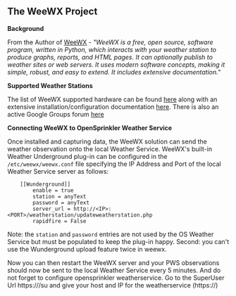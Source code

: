 ## The WeeWX Project

**Background**

From the Author of [WeeWX](http://www.weewx.com) - *"WeeWX is a free, open source, software program, written in Python, which interacts with your weather station to produce graphs, reports, and HTML pages. It can optionally publish to weather sites or web servers. It uses modern software concepts, making it simple, robust, and easy to extend. It includes extensive documentation."*

**Supported Weather Stations**

The list of WeeWX supported hardware can be found [here](http://www.weewx.com/hardware.html) along with an extensive installation/configuration documentation [here](http://www.weewx.com/docs.html). There is also an active Google Groups forum [here](https://groups.google.com/forum/#!forum/weewx-user)

**Connecting WeeWX to OpenSprinkler Weather Service**

Once installed and capturing data, the WeeWX solution can send the weather observation onto the local Weather Service. WeeWX's built-in Weather Underground plug-in can be configured in the ```/etc/weewx/weewx.conf``` file specifying the IP Address and Port of the local Weather Service server as follows:

```
    [[Wunderground]]
        enable = true
        station = anyText
        password = anyText
        server_url = http://<IP>:<PORT>/weatherstation/updateweatherstation.php
        rapidfire = False
```
Note: the `station` and `password` entries are not used by the OS Weather Service but must be populated to keep the plug-in happy.
Second: you can't use the Wunderground upload feature twice in weewx.

Now you can then restart the WeeWX server and your PWS observations should now be sent to the local Weather Service every 5 minutes. And do not forget to configure opensprinkler weatherservice. Go to the SuperUser Url https://<opensprinkler IP:Port>/su  and give your host and IP for the weatherservice (https://<Local Weather Service IP:Port>) 
